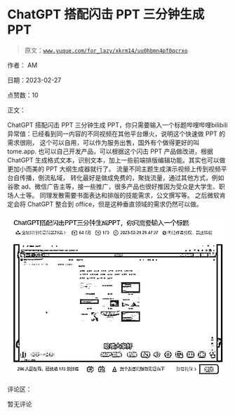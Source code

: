 # ChatGPT 搭配闪击 PPT 三分钟生成 PPT

> 原文：[`www.yuque.com/for_lazy/xkrm14/uu0hbmn4pf0qcrxo`](https://www.yuque.com/for_lazy/xkrm14/uu0hbmn4pf0qcrxo)

作者： AM 

日期：2023-02-27 

点赞数：10 

正文： 

ChatGPT 搭配闪击 PPT 三分钟生成 PPT，你只需要输入一个标题哔哩哔哩bilibili 异常值：已经看到同一内容的不同视频在其他平台爆火，说明这个快速做 PPT 的需求很刚， 这个可以自用，可以作为服务出售，国外有个做得更好的叫 tome.app. 也可以自己开发产品，可以根据这个闪击 PPT 产品做改进，根据 ChatGPT 生成格式文本，识别文本，加上一些前端排版编辑功能。其实也可以做更加小而美的 PPT 大纲生成器就行了。 流量不同主题生成演示视频上传到视频平台自传播，倒流私域， 转化最好是做成免费的，聚拢流量，通过其他方式，例如谷歌 ad、微信广告主等，接一些推广，很多产品也很好推因为受众是大学生、职场人士等。 同理发散需要书面表达和排版的技能需求，公文撰写等。 之后微软肯定会将 ChatGPT 整合到 office，但是这种垂直领域的需求仍然可以做。 

![](img/0085975f3d411137fab8f334311be14a.png)  

评论区： 

暂无评论 

